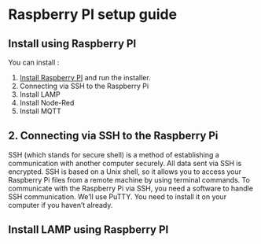 # Raspberry PI setup guide

## Install using Raspberry PI
You can install :
1. [Install Raspberry PI](https://github.com/achmaddwiprasetyo/raspi-install)  and run the installer.
2. Connecting via SSH to the Raspberry Pi
3. Install LAMP
4. Install Node-Red
5. Install MQTT

## 2. Connecting via SSH to the Raspberry Pi
SSH (which stands for secure shell) is a method of establishing a communication with another computer securely. All data sent via SSH is encrypted. SSH is based on a Unix shell, so it allows you to access your Raspberry Pi files from a remote machine by using terminal commands.
To communicate with the Raspberry Pi via SSH, you need a software to handle SSH communication. We’ll use PuTTY. You need to install it on your computer if you haven’t already.
## Install LAMP using Raspberry PI

